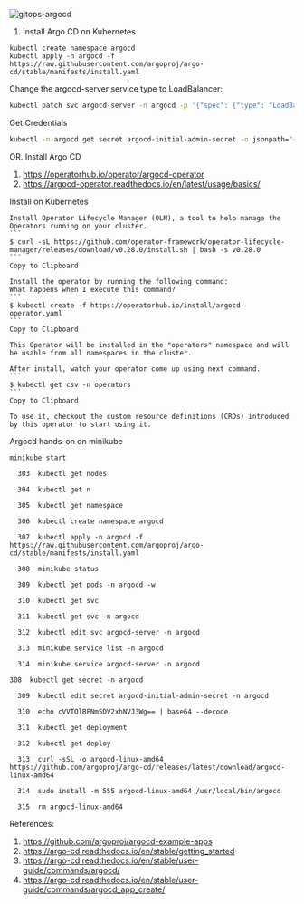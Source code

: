 
![gitops-argocd](https://github.com/user-attachments/assets/f86076e1-e38c-49af-bb48-802e23cba6b2)

1. Install Argo CD on Kubernetes
```
kubectl create namespace argocd
kubectl apply -n argocd -f https://raw.githubusercontent.com/argoproj/argo-cd/stable/manifests/install.yaml
```
Change the argocd-server service type to LoadBalancer:
```bash
kubectl patch svc argocd-server -n argocd -p '{"spec": {"type": "LoadBalancer"}}'
```
Get Credentials
```bash
kubectl -n argocd get secret argocd-initial-admin-secret -o jsonpath="{.data.password}" | base64 -d
```
OR. Install Argo CD
1. <https://operatorhub.io/operator/argocd-operator>
2. <https://argocd-operator.readthedocs.io/en/latest/usage/basics/>
   
Install on Kubernetes

    Install Operator Lifecycle Manager (OLM), a tool to help manage the Operators running on your cluster.
    ```
    $ curl -sL https://github.com/operator-framework/operator-lifecycle-manager/releases/download/v0.28.0/install.sh | bash -s v0.28.0
    ```
    Copy to Clipboard

    Install the operator by running the following command:
    What happens when I execute this command?
    ```
    $ kubectl create -f https://operatorhub.io/install/argocd-operator.yaml
    ```
    Copy to Clipboard

    This Operator will be installed in the "operators" namespace and will be usable from all namespaces in the cluster.

    After install, watch your operator come up using next command.
    ```
    $ kubectl get csv -n operators
    ```
    Copy to Clipboard

    To use it, checkout the custom resource definitions (CRDs) introduced by this operator to start using it.

Argocd hands-on on minikube
```
minikube start

  303  kubectl get nodes

  304  kubectl get n

  305  kubectl get namespace

  306  kubectl create namespace argocd

  307  kubectl apply -n argocd -f https://raw.githubusercontent.com/argoproj/argo-cd/stable/manifests/install.yaml

  308  minikube status

  309  kubectl get pods -n argocd -w

  310  kubectl get svc

  311  kubectl get svc -n argocd

  312  kubectl edit svc argocd-server -n argocd

  313  minikube service list -n argocd

  314  minikube service argocd-server -n argocd
```
```
308  kubectl get secret -n argocd

  309  kubectl edit secret argocd-initial-admin-secret -n argocd

  310  echo cVVTQlBFNm5DV2xhNVJ3Wg== | base64 --decode

  311  kubectl get deployment

  312  kubectl get deploy

  313  curl -sSL -o argocd-linux-amd64 https://github.com/argoproj/argo-cd/releases/latest/download/argocd-linux-amd64

  314  sudo install -m 555 argocd-linux-amd64 /usr/local/bin/argocd

  315  rm argocd-linux-amd64

```

References:
1. <https://github.com/argoproj/argocd-example-apps>
2. <https://argo-cd.readthedocs.io/en/stable/getting_started>
3. <https://argo-cd.readthedocs.io/en/stable/user-guide/commands/argocd/>
4. <https://argo-cd.readthedocs.io/en/stable/user-guide/commands/argocd_app_create/>
